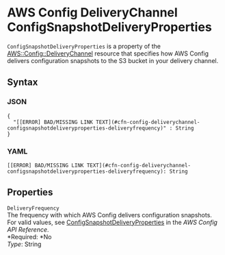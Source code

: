 # AWS Config DeliveryChannel ConfigSnapshotDeliveryProperties<a name="aws-properties-config-deliverychannel-configsnapshotdeliveryproperties"></a>

`ConfigSnapshotDeliveryProperties` is a property of the [AWS::Config::DeliveryChannel](aws-resource-config-deliverychannel.md) resource that specifies how AWS Config delivers configuration snapshots to the S3 bucket in your delivery channel\.

## Syntax<a name="w3ab2c21c14d468b5"></a>

### JSON<a name="aws-properties-config-deliverychannel-configsnapshotdeliveryproperties-syntax.json"></a>

```
{
  "[[ERROR] BAD/MISSING LINK TEXT](#cfn-config-deliverychannel-configsnapshotdeliveryproperties-deliveryfrequency)" : String
}
```

### YAML<a name="aws-properties-config-deliverychannel-configsnapshotdeliveryproperties-syntax.yaml"></a>

```
[[ERROR] BAD/MISSING LINK TEXT](#cfn-config-deliverychannel-configsnapshotdeliveryproperties-deliveryfrequency): String
```

## Properties<a name="w3ab2c21c14d468b7"></a>

`DeliveryFrequency`  
The frequency with which AWS Config delivers configuration snapshots\. For valid values, see [ConfigSnapshotDeliveryProperties](http://docs.aws.amazon.com/config/latest/APIReference/API_ConfigSnapshotDeliveryProperties.html) in the *AWS Config API Reference*\.  
*Required: *No  
*Type*: String